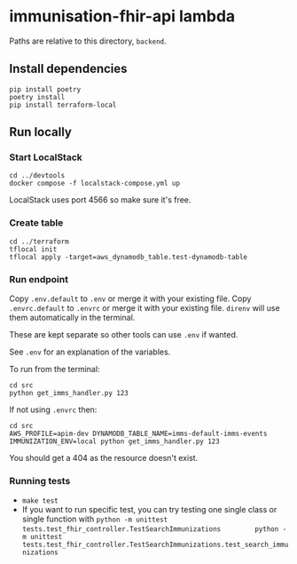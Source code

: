 # immunisation-fhir-api lambda

Paths are relative to this directory, `backend`.

## Install dependencies

```shell
pip install poetry
poetry install
pip install terraform-local
```


## Run locally

### Start LocalStack

```shell
cd ../devtools
docker compose -f localstack-compose.yml up
```

LocalStack uses port 4566 so make sure it's free.


### Create table

```shell
cd ../terraform
tflocal init
tflocal apply -target=aws_dynamodb_table.test-dynamodb-table
```

### Run endpoint

Copy `.env.default` to `.env` or merge it with your existing file.
Copy `.envrc.default` to `.envrc` or merge it with your existing file. `direnv` will use them automatically in the terminal.

These are kept separate so other tools can use `.env` if wanted.

See `.env` for an explanation of the variables.

To run from the terminal: 
```shell
cd src
python get_imms_handler.py 123
```

If not using `.envrc` then:
```shell
cd src
AWS_PROFILE=apim-dev DYNAMODB_TABLE_NAME=imms-default-imms-events IMMUNIZATION_ENV=local python get_imms_handler.py 123
```

You should get a 404 as the resource doesn't exist.


### Running tests

- `make test`
- If you want to run specific test, you can try testing one single class or single function with 
  `python -m unittest tests.test_fhir_controller.TestSearchImmunizations        `
  `python -m unittest tests.test_fhir_controller.TestSearchImmunizations.test_search_immunizations`
